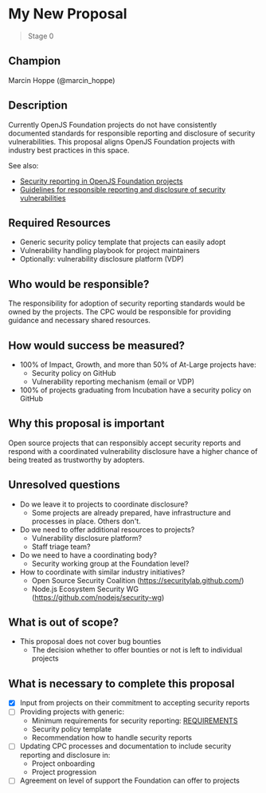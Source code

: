 # My New Proposal
>  Stage 0

## Champion

Marcin Hoppe (@marcin_hoppe)

## Description

Currently OpenJS Foundation projects do not have consistently documented standards for responsible reporting and disclosure of security vulnerabilities. This proposal aligns OpenJS Foundation projects with industry best practices in this space.

See also:
- [Security reporting in OpenJS Foundation projects](https://gist.github.com/MarcinHoppe/b13a870770522c31a8386ada48b2e40f)
- [Guidelines for responsible reporting and disclosure of security vulnerabilities](https://github.com/nodejs/package-maintenance/blob/master/docs/drafts/security-guidelines.md)

## Required Resources

- Generic security policy template that projects can easily adopt
- Vulnerability handling playbook for project maintainers
- Optionally: vulnerability disclosure platform (VDP)

## Who would be responsible?

The responsibility for adoption of security reporting standards would be owned by the projects. The CPC would be responsible for providing guidance and necessary shared resources.

## How would success be measured?

- 100% of Impact, Growth, and more than 50% of At-Large projects have:
    - Security policy on GitHub
    - Vulnerability reporting mechanism (email or VDP)
- 100% of projects graduating from Incubation have a security policy on GitHub

## Why this proposal is important

Open source projects that can responsibly accept security reports and respond with a coordinated vulnerability disclosure have a higher chance of being treated as trustworthy by adopters.

## Unresolved questions

- Do we leave it to projects to coordinate disclosure?
    - Some projects are already prepared, have infrastructure and processes in place. Others don't.
- Do we need to offer additional resources to projects?
    - Vulnerability disclosure platform?
    - Staff triage team?
- Do we need to have a coordinating body?
    - Security working group at the Foundation level?
- How to coordinate with similar industry initiatives?
    - Open Source Security Coalition (https://securitylab.github.com/)
    - Node.js Ecosystem Security WG (https://github.com/nodejs/security-wg)

## What is out of scope?

- This proposal does not cover bug bounties
    - The decision whether to offer bounties or not is left to individual projects

## What is necessary to complete this proposal

- [x] Input from projects on their commitment to accepting security reports
- [ ] Providing projects with generic:
    - Minimum requirements for security reporting: [REQUIREMENTS](REQUIREMENTS.md)
    - Security policy template
    - Recommendation how to handle security reports
- [ ] Updating CPC processes and documentation to include security reporting and disclosure in:
    - Project onboarding
    - Project progression
- [ ] Agreement on level of support the Foundation can offer to projects
